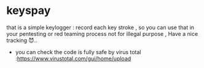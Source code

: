 # keyspay
that is a simple keylogger : record each key stroke , so you can use that in your pentesting or red teaming process not for illegal purpose , Have a nice tracking 😈..

- you can check the code is fully safe by virus total :https://www.virustotal.com/gui/home/upload

